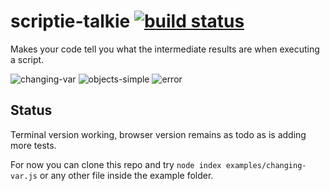 # scriptie-talkie [![build status](https://secure.travis-ci.org/thlorenz/scriptie-talkie.png)](http://travis-ci.org/thlorenz/scriptie-talkie)

Makes your code tell you what the intermediate results are when executing a script.

![changing-var](https://raw.github.com/thlorenz/scriptie-talkie/master/assets/changing-var.png)
![objects-simple](https://raw.github.com/thlorenz/scriptie-talkie/master/assets/objects-simple.png)
![error](https://raw.github.com/thlorenz/scriptie-talkie/master/assets/error.png)

## Status

Terminal version working, browser version remains as todo as is adding more tests.

For now you can clone this repo and try `node index examples/changing-var.js` or any other file inside the example
folder.
